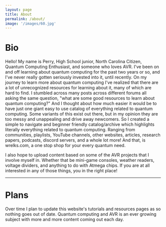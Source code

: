 ```yaml
---
layout: page
title: About
permalink: /about/
image: '/images/60.jpg'
---
```


# Bio

Hello! My name is Perry, High School junior, North Carolina Citizen, Quantum Computing Enthusiast, and someone who loves AVR. I've been on and off learning about quantum computing for the past two years or so, and I've never really gotten seriously invested into it, until recently. On my journey to learn more about quantum computing I've realized that there are a lot of unrecognized resources for learning about it, many of which are hard to find. I stumbled across many posts across different forums all asking the same question, "what are some good resources to learn about quantum computing?" And I thought about how much easier it would be to have just one giant easy to use catalog of everything related to quantum computing. Some variants of this exist out there, but in my opinion they are too messy and unappealing and drive away newcomers. So I created a simple to navigate and beginner friendly catalog/archive which highlights literally everything related to quantum computing. Ranging from communities, playlists, YouTube channels, other websites, articles, research papers, podcasts, discord servers, and a whole lot more! And that, is wrelks.com, a one stop shop for your every quantum need.

I also hope to upload content based on some of the AVR projects that I involve myself in. Whether that be mini-game consoles, weather readers, voltage dividers, and anything to do with Atmega chips. If you are at all interested in any of those things, you in the right place!

<hr>

# Plans

Over time I plan to update this website's tutorials and resources pages as so nothing goes out of date. Quantum computing and AVR is an ever growing subject with more and more content coming out each day. 